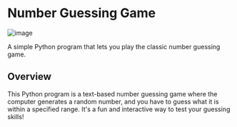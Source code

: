 # Number Guessing Game
![image](https://github.com/joelb-services/number-guess-game/assets/144958989/63084c55-f9e3-4664-9af0-e2113537537f)

A simple Python program that lets you play the classic number guessing game.

## Overview

This Python program is a text-based number guessing game where the computer generates a random number, and you have to guess what it is within a specified range. It's a fun and interactive way to test your guessing skills!
